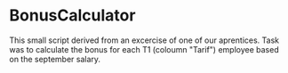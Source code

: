 # BonusCalculator

This small script derived from an excercise of one of our aprentices. Task was to calculate the bonus for each T1 (coloumn "Tarif")
employee based on the september salary.
